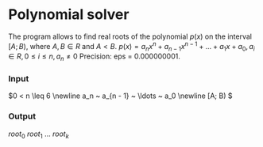 # Polynomial solver
The program allows to find real roots of the polynomial $p(x)$ on the interval $[A; B)$, where $A,B \in R$ and $A < B$.
$p(x)=a_nx^n+a_{n−1}x^{n−1}+ \ldots +a_1x+a_0,a_i \in R,0 \leq i \leq n,a_n \neq 0$
Precision: eps = 0.000000001.
### Input
$0 < n \leq 6 \newline a_n ~ a_{n - 1} ~ \ldots ~ a_0 \newline [A; B) $
### Output
$root_0 ~ root_1 ~ \ldots ~ root_k$ 
